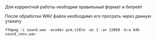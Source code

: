 Для корректной работы неободим правильный формат и битрейт

После обработки WAV файла необходимо его програть через данную утилиту

```shell
ffmpeg -i sound.wav -acodec pcm_s16le -ac 1 -ar 22050 -b:a 64k sound_conv.wav
```